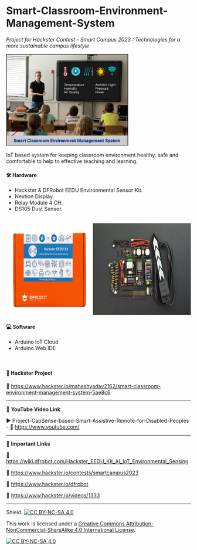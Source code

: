 # Smart-Classroom-Environment-Management-System  
*Project for Hackster Contest - Smart Campus 2023 : Technologies for a more sustainable campus lifestyle*    
  
<img src="/Images/Hackster-Project-Cover-Image.png" height="250" >
  

IoT based system for keeping classroom environment healthy, safe and comfortable to help to effective teaching and learning.    


#### 🛠 Hardware  
- Hackster & DFRobot EEDU Environmental Sensor Kit.    
- Nextion Display.  
- Relay Module 4 CH.  
- DS105 Dust Sensor.  
</br>

<img src="/Images/eedu-kit.jpg" height="250" >  

#### 💻 Software  
- Arduino IoT Cloud  
- Arduino Web IDE 
</br>

#### 📜 Hackster Project  
🔗 https://www.hackster.io/maheshyadav2162/smart-classroom-environment-management-system-5ae8c6    

------------------------------------------------------------------------------------------------------

📕 **YouTube Video Link**  

▶️ Project-CapSense-based-Smart-Assistive-Remote-for-Disabled-Peoples - 🔗 https://www.youtube.com/ 

-------------------------------------------------------------------------------------------------------
📒 **Important Links**  
 
🔗 https://wiki.dfrobot.com/Hackster_EEDU_Kit_AI_IoT_Environmental_Sensing  

🔗 https://www.hackster.io/contests/smartcampus2023  

🔗 https://www.hackster.io/dfrobot    

🔗 https://www.hackster.io/videos/1333  

------------------------------------------------------------------------------------------  

Shield: [![CC BY-NC-SA 4.0][cc-by-nc-sa-shield]][cc-by-nc-sa]

This work is licensed under a
[Creative Commons Attribution-NonCommercial-ShareAlike 4.0 International License][cc-by-nc-sa].

[![CC BY-NC-SA 4.0][cc-by-nc-sa-image]][cc-by-nc-sa]

[cc-by-nc-sa]: http://creativecommons.org/licenses/by-nc-sa/4.0/
[cc-by-nc-sa-image]: https://licensebuttons.net/l/by-nc-sa/4.0/88x31.png
[cc-by-nc-sa-shield]: https://img.shields.io/badge/License-CC%20BY--NC--SA%204.0-lightgrey.svg

